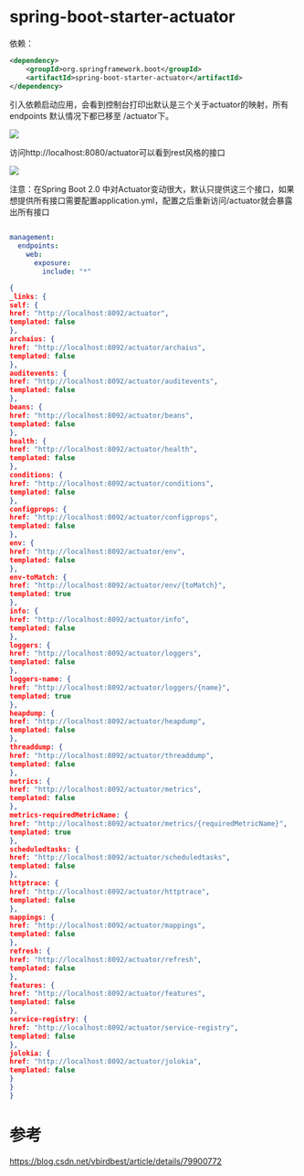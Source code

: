 # spring-boot-starter-actuator



依赖：

```xml
<dependency>
    <groupId>org.springframework.boot</groupId>
    <artifactId>spring-boot-starter-actuator</artifactId>
</dependency>

```

引入依赖启动应用，会看到控制台打印出默认是三个关于actuator的映射，所有 endpoints 默认情况下都已移至 /actuator下。

![](../../pic/2020-02-10-09-25-25.png)


访问http://localhost:8080/actuator可以看到rest风格的接口

![](../../pic/2020-02-10-09-26-48.png)

注意：在Spring Boot 2.0 中对Actuator变动很大，默认只提供这三个接口，如果想提供所有接口需要配置application.yml，配置之后重新访问/actuator就会暴露出所有接口

```yml

management:
  endpoints:
    web:
      exposure:
        include: "*"
```


```json
{
_links: {
self: {
href: "http://localhost:8092/actuator",
templated: false
},
archaius: {
href: "http://localhost:8092/actuator/archaius",
templated: false
},
auditevents: {
href: "http://localhost:8092/actuator/auditevents",
templated: false
},
beans: {
href: "http://localhost:8092/actuator/beans",
templated: false
},
health: {
href: "http://localhost:8092/actuator/health",
templated: false
},
conditions: {
href: "http://localhost:8092/actuator/conditions",
templated: false
},
configprops: {
href: "http://localhost:8092/actuator/configprops",
templated: false
},
env: {
href: "http://localhost:8092/actuator/env",
templated: false
},
env-toMatch: {
href: "http://localhost:8092/actuator/env/{toMatch}",
templated: true
},
info: {
href: "http://localhost:8092/actuator/info",
templated: false
},
loggers: {
href: "http://localhost:8092/actuator/loggers",
templated: false
},
loggers-name: {
href: "http://localhost:8092/actuator/loggers/{name}",
templated: true
},
heapdump: {
href: "http://localhost:8092/actuator/heapdump",
templated: false
},
threaddump: {
href: "http://localhost:8092/actuator/threaddump",
templated: false
},
metrics: {
href: "http://localhost:8092/actuator/metrics",
templated: false
},
metrics-requiredMetricName: {
href: "http://localhost:8092/actuator/metrics/{requiredMetricName}",
templated: true
},
scheduledtasks: {
href: "http://localhost:8092/actuator/scheduledtasks",
templated: false
},
httptrace: {
href: "http://localhost:8092/actuator/httptrace",
templated: false
},
mappings: {
href: "http://localhost:8092/actuator/mappings",
templated: false
},
refresh: {
href: "http://localhost:8092/actuator/refresh",
templated: false
},
features: {
href: "http://localhost:8092/actuator/features",
templated: false
},
service-registry: {
href: "http://localhost:8092/actuator/service-registry",
templated: false
},
jolokia: {
href: "http://localhost:8092/actuator/jolokia",
templated: false
}
}
}
```



# 参考

https://blog.csdn.net/vbirdbest/article/details/79900772

